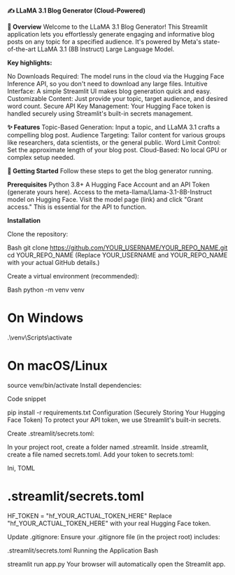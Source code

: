 **✍️ LLaMA 3.1 Blog Generator (Cloud-Powered)**


**🌟 Overview**
Welcome to the LLaMA 3.1 Blog Generator! This Streamlit application lets you effortlessly generate engaging and informative blog posts on any topic for a specified audience. It's powered by Meta's state-of-the-art LLaMA 3.1 (8B Instruct) Large Language Model.

**Key highlights:**

No Downloads Required: The model runs in the cloud via the Hugging Face Inference API, so you don't need to download any large files.
Intuitive Interface: A simple Streamlit UI makes blog generation quick and easy.
Customizable Content: Just provide your topic, target audience, and desired word count.
Secure API Key Management: Your Hugging Face token is handled securely using Streamlit's built-in secrets management.

**✨ Features**
Topic-Based Generation: Input a topic, and LLaMA 3.1 crafts a compelling blog post.
Audience Targeting: Tailor content for various groups like researchers, data scientists, or the general public.
Word Limit Control: Set the approximate length of your blog post.
Cloud-Based: No local GPU or complex setup needed.

**🚀 Getting Started**
Follow these steps to get the blog generator running.

**Prerequisites**
Python 3.8+
A Hugging Face Account and an API Token (generate yours here).
Access to the meta-llama/Llama-3.1-8B-Instruct model on Hugging Face. Visit the model page (link) and click "Grant access." This is essential for the API to function.

**Installation**

Clone the repository:

Bash
git clone https://github.com/YOUR_USERNAME/YOUR_REPO_NAME.git
cd YOUR_REPO_NAME
(Replace YOUR_USERNAME and YOUR_REPO_NAME with your actual GitHub details.)

Create a virtual environment (recommended):

Bash
python -m venv venv

# On Windows
.\venv\Scripts\activate
# On macOS/Linux
source venv/bin/activate
Install dependencies:

Code snippet

pip install -r requirements.txt
Configuration (Securely Storing Your Hugging Face Token)
To protect your API token, we use Streamlit's built-in secrets.

Create .streamlit/secrets.toml:

In your project root, create a folder named .streamlit.
Inside .streamlit, create a file named secrets.toml.
Add your token to secrets.toml:

Ini, TOML

# .streamlit/secrets.toml
HF_TOKEN = "hf_YOUR_ACTUAL_TOKEN_HERE"
Replace "hf_YOUR_ACTUAL_TOKEN_HERE" with your real Hugging Face token.

Update .gitignore: Ensure your .gitignore file (in the project root) includes:

.streamlit/secrets.toml
Running the Application
Bash

streamlit run app.py
Your browser will automatically open the Streamlit app.



